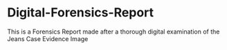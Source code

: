 # Digital-Forensics-Report
This is a Forensics Report made after a thorough digital examination of the Jeans Case Evidence Image
